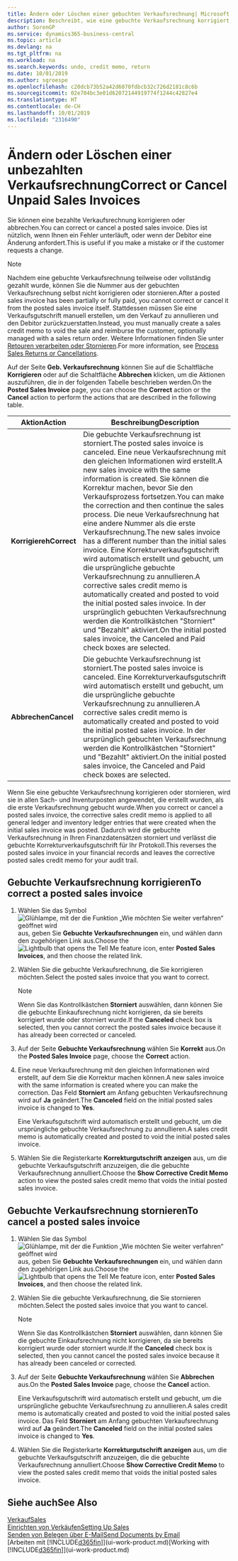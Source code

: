 ```yaml
---
title: Ändern oder Löschen einer gebuchten Verkaufsrechnung| Microsoft Docs
description: Beschreibt, wie eine gebuchte Verkaufsrechnung korrigiert, rückgängig gemacht oder eine Gutschrift angewendet wird.
author: SorenGP
ms.service: dynamics365-business-central
ms.topic: article
ms.devlang: na
ms.tgt_pltfrm: na
ms.workload: na
ms.search.keywords: undo, credit memo, return
ms.date: 10/01/2019
ms.author: sgroespe
ms.openlocfilehash: c20dcb73b52a42d6070fdbcb32c726d2181c8c6b
ms.sourcegitcommit: 02e704bc3e01d62072144919774f1244c42827e4
ms.translationtype: HT
ms.contentlocale: de-CH
ms.lasthandoff: 10/01/2019
ms.locfileid: "2316490"
---
```

# <a name="correct-or-cancel-unpaid-sales-invoices"></a><span data-ttu-id="35063-103">Ändern oder Löschen einer unbezahlten Verkaufsrechnung</span><span class="sxs-lookup"><span data-stu-id="35063-103">Correct or Cancel Unpaid Sales Invoices</span></span>
<span data-ttu-id="35063-104">Sie können eine bezahlte Verkaufsrechnung korrigieren oder abbrechen.</span><span class="sxs-lookup"><span data-stu-id="35063-104">You can correct or cancel a posted sales invoice.</span></span> <span data-ttu-id="35063-105">Dies ist nützlich, wenn Ihnen ein Fehler unterläuft, oder wenn der Debitor eine Änderung anfordert.</span><span class="sxs-lookup"><span data-stu-id="35063-105">This is useful if you make a mistake or if the customer requests a change.</span></span>

> [!NOTE]  
>   <span data-ttu-id="35063-106">Nachdem eine gebuchte Verkaufsrechnung teilweise oder vollständig gezahlt wurde, können Sie die Nummer aus der gebuchten Verkaufsrechnung selbst nicht korrigieren oder stornieren.</span><span class="sxs-lookup"><span data-stu-id="35063-106">After a posted sales invoice has been partially or fully paid, you cannot correct or cancel it from the posted sales invoice itself.</span></span> <span data-ttu-id="35063-107">Stattdessen müssen Sie eine Verkaufsgutschrift manuell erstellen, um den Verkauf zu annullieren und den Debitor zurückzuerstatten.</span><span class="sxs-lookup"><span data-stu-id="35063-107">Instead, you must manually create a sales credit memo to void the sale and reimburse the customer, optionally managed with a sales return order.</span></span> <span data-ttu-id="35063-108">Weitere Informationen finden Sie unter [Retouren verarbeiten oder Stornieren](sales-how-process-sales-returns-cancellations.md).</span><span class="sxs-lookup"><span data-stu-id="35063-108">For more information, see [Process Sales Returns or Cancellations](sales-how-process-sales-returns-cancellations.md).</span></span>

<span data-ttu-id="35063-109">Auf der Seite **Geb. Verkaufsrechnung** können Sie auf die Schaltfläche **Korrigieren** oder auf die Schaltfläche **Abbrechen** klicken, um die Aktionen auszuführen, die in der folgenden Tabelle beschrieben werden.</span><span class="sxs-lookup"><span data-stu-id="35063-109">On the **Posted Sales Invoice** page, you can choose the **Correct** action or the **Cancel** action to perform the actions that are described in the following table.</span></span>

| <span data-ttu-id="35063-110">Aktion</span><span class="sxs-lookup"><span data-stu-id="35063-110">Action</span></span> | <span data-ttu-id="35063-111">Beschreibung</span><span class="sxs-lookup"><span data-stu-id="35063-111">Description</span></span> |
| --- | --- |
| <span data-ttu-id="35063-112">**Korrigiereh**</span><span class="sxs-lookup"><span data-stu-id="35063-112">**Correct**</span></span> |<span data-ttu-id="35063-113">Die gebuchte Verkaufsrechnung ist storniert.</span><span class="sxs-lookup"><span data-stu-id="35063-113">The posted sales invoice is canceled.</span></span> <span data-ttu-id="35063-114">Eine neue Verkaufsrechnung mit den gleichen Informationen wird erstellt.</span><span class="sxs-lookup"><span data-stu-id="35063-114">A new sales invoice with the same information is created.</span></span> <span data-ttu-id="35063-115">Sie können die Korrektur machen, bevor Sie den Verkaufsprozess fortsetzen.</span><span class="sxs-lookup"><span data-stu-id="35063-115">You can make the correction and then continue the sales process.</span></span> <span data-ttu-id="35063-116">Die neue Verkaufsrechnung hat eine andere Nummer als die erste Verkaufsrechnung.</span><span class="sxs-lookup"><span data-stu-id="35063-116">The new sales invoice has a different number than the initial sales invoice.</span></span> <span data-ttu-id="35063-117">Eine Korrekturverkaufsgutschrift wird automatisch erstellt und gebucht, um die ursprüngliche gebuchte Verkaufsrechnung zu annullieren.</span><span class="sxs-lookup"><span data-stu-id="35063-117">A corrective sales credit memo is automatically created and posted to void the initial posted sales invoice.</span></span> <span data-ttu-id="35063-118">In der ursprünglich gebuchten Verkaufsrechnung werden die Kontrollkästchen "Storniert" und "Bezahlt" aktiviert.</span><span class="sxs-lookup"><span data-stu-id="35063-118">On the initial posted sales invoice, the Canceled and Paid check boxes are selected.</span></span> |
| <span data-ttu-id="35063-119">**Abbrechen**</span><span class="sxs-lookup"><span data-stu-id="35063-119">**Cancel**</span></span> |<span data-ttu-id="35063-120">Die gebuchte Verkaufsrechnung ist storniert.</span><span class="sxs-lookup"><span data-stu-id="35063-120">The posted sales invoice is canceled.</span></span> <span data-ttu-id="35063-121">Eine Korrekturverkaufsgutschrift wird automatisch erstellt und gebucht, um die ursprüngliche gebuchte Verkaufsrechnung zu annullieren.</span><span class="sxs-lookup"><span data-stu-id="35063-121">A corrective sales credit memo is automatically created and posted to void the initial posted sales invoice.</span></span> <span data-ttu-id="35063-122">In der ursprünglich gebuchten Verkaufsrechnung werden die Kontrollkästchen "Storniert" und "Bezahlt" aktiviert.</span><span class="sxs-lookup"><span data-stu-id="35063-122">On the initial posted sales invoice, the Canceled and Paid check boxes are selected.</span></span> |

<span data-ttu-id="35063-123">Wenn Sie eine gebuchte Verkaufsrechnung korrigieren oder stornieren, wird sie in allen Sach- und Inventurposten angewendet, die erstellt wurden, als die erste Verkaufsrechnung gebucht wurde.</span><span class="sxs-lookup"><span data-stu-id="35063-123">When you correct or cancel a posted sales invoice, the corrective sales credit memo is applied to all general ledger and inventory ledger entries that were created when the initial sales invoice was posted.</span></span> <span data-ttu-id="35063-124">Dadurch wird die gebuchte Verkaufsrechnung in Ihren Finanzdatensätzen storniert und verlässt die gebuchte Korrekturverkaufsgutschrift für Ihr Protokoll.</span><span class="sxs-lookup"><span data-stu-id="35063-124">This reverses the posted sales invoice in your financial records and leaves the corrective posted sales credit memo for your audit trail.</span></span>

## <a name="to-correct-a-posted-sales-invoice"></a><span data-ttu-id="35063-125">Gebuchte Verkaufsrechnung korrigieren</span><span class="sxs-lookup"><span data-stu-id="35063-125">To correct a posted sales invoice</span></span>
1. <span data-ttu-id="35063-126">Wählen Sie das Symbol ![Glühlampe, mit der die Funktion „Wie möchten Sie weiter verfahren“ geöffnet wird](media/ui-search/search_small.png "Wie möchten Sie weiter verfahren?") aus, geben Sie **Gebuchte Verkaufsrechnungen** ein, und wählen dann den zugehörigen Link aus.</span><span class="sxs-lookup"><span data-stu-id="35063-126">Choose the ![Lightbulb that opens the Tell Me feature](media/ui-search/search_small.png "Tell me what you want to do") icon, enter **Posted Sales Invoices**, and then choose the related link.</span></span>  
2. <span data-ttu-id="35063-127">Wählen Sie die gebuchte Verkaufsrechnung, die Sie korrigieren möchten.</span><span class="sxs-lookup"><span data-stu-id="35063-127">Select the posted sales invoice that you want to correct.</span></span>

    > [!NOTE]  
    >   <span data-ttu-id="35063-128">Wenn Sie das Kontrollkästchen **Storniert** auswählen, dann können Sie die gebuchte Einkaufsrechnung nicht korrigieren, da sie bereits korrigiert wurde oder storniert wurde.</span><span class="sxs-lookup"><span data-stu-id="35063-128">If the **Canceled** check box is selected, then you cannot correct the posted sales invoice because it has already been corrected or canceled.</span></span>
3. <span data-ttu-id="35063-129">Auf der Seite **Gebuchte Verkaufsrechnung** wählen Sie **Korrekt** aus.</span><span class="sxs-lookup"><span data-stu-id="35063-129">On the **Posted Sales Invoice** page, choose the **Correct** action.</span></span>  
4. <span data-ttu-id="35063-130">Eine neue Verkaufsrechnung mit den gleichen Informationen wird erstellt, auf dem Sie die Korrektur machen können.</span><span class="sxs-lookup"><span data-stu-id="35063-130">A new sales invoice with the same information is created where you can make the correction.</span></span> <span data-ttu-id="35063-131">Das Feld **Storniert** am Anfang gebuchten Verkaufsrechnung wird auf **Ja** geändert.</span><span class="sxs-lookup"><span data-stu-id="35063-131">The **Canceled** field on the initial posted sales invoice is changed to **Yes**.</span></span>

    <span data-ttu-id="35063-132">Eine Verkaufsgutschrift wird automatisch erstellt und gebucht, um die ursprüngliche gebuchte Verkaufsrechnung zu annullieren.</span><span class="sxs-lookup"><span data-stu-id="35063-132">A sales credit memo is automatically created and posted to void the initial posted sales invoice.</span></span>
5. <span data-ttu-id="35063-133">Wählen Sie die Registerkarte **Korrekturgutschrift anzeigen** aus, um die gebuchte Verkaufsgutschrift anzuzeigen, die die gebuchte Verkaufsrechnung annulliert.</span><span class="sxs-lookup"><span data-stu-id="35063-133">Choose the **Show Corrective Credit Memo** action to view the posted sales credit memo that voids the initial posted sales invoice.</span></span>

## <a name="to-cancel-a-posted-sales-invoice"></a><span data-ttu-id="35063-134">Gebuchte Verkaufsrechnung stornieren</span><span class="sxs-lookup"><span data-stu-id="35063-134">To cancel a posted sales invoice</span></span>
1. <span data-ttu-id="35063-135">Wählen Sie das Symbol ![Glühlampe, mit der die Funktion „Wie möchten Sie weiter verfahren“ geöffnet wird](media/ui-search/search_small.png "Wie möchten Sie weiter verfahren?") aus, geben Sie **Gebuchte Verkaufsrechnungen** ein, und wählen dann den zugehörigen Link aus.</span><span class="sxs-lookup"><span data-stu-id="35063-135">Choose the ![Lightbulb that opens the Tell Me feature](media/ui-search/search_small.png "Tell me what you want to do") icon, enter **Posted Sales Invoices**, and then choose the related link.</span></span>  
2. <span data-ttu-id="35063-136">Wählen Sie die gebuchte Verkaufsrechnung, die Sie stornieren möchten.</span><span class="sxs-lookup"><span data-stu-id="35063-136">Select the posted sales invoice that you want to cancel.</span></span>

    > [!NOTE]  
    >   <span data-ttu-id="35063-137">Wenn Sie das Kontrollkästchen **Storniert** auswählen, dann können Sie die gebuchte Einkaufsrechnung nicht korrigieren, da sie bereits korrigiert wurde oder storniert wurde.</span><span class="sxs-lookup"><span data-stu-id="35063-137">If the **Canceled** check box is selected, then you cannot cancel the posted sales invoice because it has already been canceled or corrected.</span></span>
3. <span data-ttu-id="35063-138">Auf der Seite **Gebuchte Verkaufsrechnung** wählen Sie **Abbrechen** aus.</span><span class="sxs-lookup"><span data-stu-id="35063-138">On the **Posted Sales Invoice** page, choose the **Cancel** action.</span></span>

    <span data-ttu-id="35063-139">Eine Verkaufsgutschrift wird automatisch erstellt und gebucht, um die ursprüngliche gebuchte Verkaufsrechnung zu annullieren.</span><span class="sxs-lookup"><span data-stu-id="35063-139">A sales credit memo is automatically created and posted to void the initial posted sales invoice.</span></span> <span data-ttu-id="35063-140">Das Feld **Storniert** am Anfang gebuchten Verkaufsrechnung wird auf **Ja** geändert.</span><span class="sxs-lookup"><span data-stu-id="35063-140">The **Canceled** field on the initial posted sales invoice is changed to **Yes**.</span></span>
4. <span data-ttu-id="35063-141">Wählen Sie die Registerkarte **Korrekturgutschrift anzeigen** aus, um die gebuchte Verkaufsgutschrift anzuzeigen, die die gebuchte Verkaufsrechnung annulliert.</span><span class="sxs-lookup"><span data-stu-id="35063-141">Choose **Show Corrective Credit Memo** to view the posted sales credit memo that voids the initial posted sales invoice.</span></span>

## <a name="see-also"></a><span data-ttu-id="35063-142">Siehe auch</span><span class="sxs-lookup"><span data-stu-id="35063-142">See Also</span></span>
[<span data-ttu-id="35063-143">Verkauf</span><span class="sxs-lookup"><span data-stu-id="35063-143">Sales</span></span>](sales-manage-sales.md)  
[<span data-ttu-id="35063-144">Einrichten von Verkäufen</span><span class="sxs-lookup"><span data-stu-id="35063-144">Setting Up Sales</span></span>](sales-setup-sales.md)  
[<span data-ttu-id="35063-145">Senden von Belegen über E-Mail</span><span class="sxs-lookup"><span data-stu-id="35063-145">Send Documents by Email</span></span>](ui-how-send-documents-email.md)  
<span data-ttu-id="35063-146">[Arbeiten mit [!INCLUDE[d365fin](includes/d365fin_md.md)]](ui-work-product.md)</span><span class="sxs-lookup"><span data-stu-id="35063-146">[Working with [!INCLUDE[d365fin](includes/d365fin_md.md)]](ui-work-product.md)</span></span>

